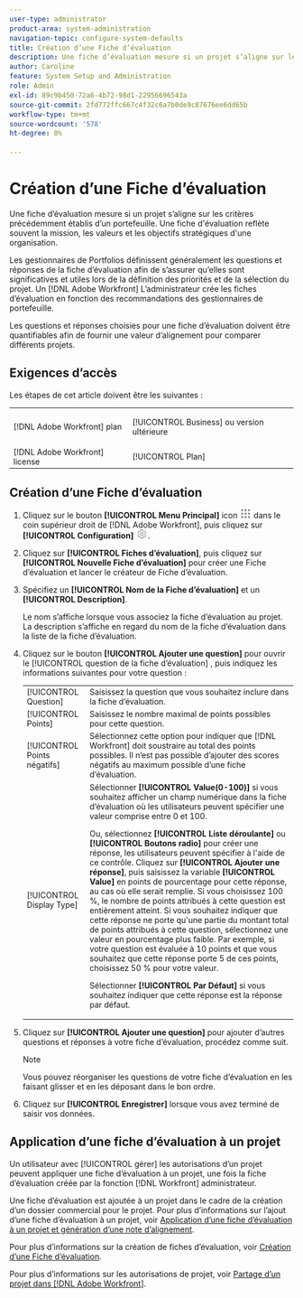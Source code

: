 ```yaml
---
user-type: administrator
product-area: system-administration
navigation-topic: configure-system-defaults
title: Création d’une Fiche d’évaluation
description: Une fiche d’évaluation mesure si un projet s’aligne sur les critères précédemment établis d’un portefeuille. Une fiche d’évaluation reflète souvent la mission, les valeurs et les objectifs stratégiques d’une organisation. Les gestionnaires de Portfolios définissent généralement les questions et les réponses de la fiche d’évaluation afin de s’assurer qu’elles sont pertinentes et utiles lors de la définition des priorités et de la sélection du projet. Un [!DNL Adobe Workfront] L’administrateur crée les fiches d’évaluation en fonction des recommandations des gestionnaires de portefeuille.
author: Caroline
feature: System Setup and Administration
role: Admin
exl-id: 89c9b450-72a6-4b72-98d1-22956696543a
source-git-commit: 2fd772ffc667c4f32c6a7b0de9c87676ee6dd65b
workflow-type: tm+mt
source-wordcount: '578'
ht-degree: 0%

---
```


# Création d’une Fiche d’évaluation

<!--DON'T DELETE, DRAFT OR HIDE THIS ARTICLE. IT IS LINKED TO THE PRODUCT, THROUGH THE CONTEXT SENSITIVE HELP LINKS.-->

Une fiche d’évaluation mesure si un projet s’aligne sur les critères précédemment établis d’un portefeuille. Une fiche d&#39;évaluation reflète souvent la mission, les valeurs et les objectifs stratégiques d&#39;une organisation.

Les gestionnaires de Portfolios définissent généralement les questions et réponses de la fiche d’évaluation afin de s’assurer qu’elles sont significatives et utiles lors de la définition des priorités et de la sélection du projet. Un [!DNL Adobe Workfront] L’administrateur crée les fiches d’évaluation en fonction des recommandations des gestionnaires de portefeuille.

Les questions et réponses choisies pour une fiche d’évaluation doivent être quantifiables afin de fournir une valeur d’alignement pour comparer différents projets.

## Exigences d’accès

Les étapes de cet article doivent être les suivantes :

<table style="table-layout:auto"> 
 <col> 
 <col> 
 <tbody> 
  <tr> 
   <td role="rowheader">[!DNL Adobe Workfront] plan</td> 
   <td> <p>[!UICONTROL Business] ou version ultérieure</p> </td> 
  </tr> 
  <tr> 
   <td role="rowheader">[!DNL Adobe Workfront] license</td> 
   <td>[!UICONTROL Plan]</td> 
  </tr> 
 </tbody> 
</table>

## Création d’une Fiche d’évaluation

1. Cliquez sur le bouton **[!UICONTROL Menu Principal]** icon ![](assets/main-menu-icon.png) dans le coin supérieur droit de [!DNL Adobe Workfront], puis cliquez sur **[!UICONTROL Configuration]** ![](assets/gear-icon-settings.png).

1. Cliquez sur **[!UICONTROL Fiches d’évaluation]**, puis cliquez sur **[!UICONTROL Nouvelle Fiche d’évaluation]** pour créer une Fiche d’évaluation et lancer le créateur de Fiche d’évaluation.

1. Spécifiez un **[!UICONTROL Nom de la Fiche d’évaluation]** et un **[!UICONTROL Description]**.

   Le nom s’affiche lorsque vous associez la fiche d’évaluation au projet. La description s’affiche en regard du nom de la fiche d’évaluation dans la liste de la fiche d’évaluation.

1. Cliquez sur le bouton **[!UICONTROL Ajouter une question]** pour ouvrir le [!UICONTROL question de la fiche d’évaluation] , puis indiquez les informations suivantes pour votre question :

   <table style="table-layout:auto"> 
    <col> 
    <col> 
    <tbody> 
     <tr> 
      <td role="rowheader">[!UICONTROL Question]</td> 
      <td>Saisissez la question que vous souhaitez inclure dans la fiche d’évaluation.</td> 
     </tr> 
     <tr> 
      <td role="rowheader">[!UICONTROL Points]</td> 
      <td>Saisissez le nombre maximal de points possibles pour cette question.</td> 
     </tr> 
     <tr> 
      <td role="rowheader">[!UICONTROL Points négatifs]</td> 
      <td>Sélectionnez cette option pour indiquer que [!DNL Workfront] doit soustraire au total des points possibles. Il n’est pas possible d’ajouter des scores négatifs au maximum possible d’une fiche d’évaluation.</td> 
     </tr> 
     <tr> 
      <td role="rowheader">[!UICONTROL Display Type]</td> 
      <td>Sélectionner <strong>[!UICONTROL Value(0-100)]</strong> si vous souhaitez afficher un champ numérique dans la fiche d’évaluation où les utilisateurs peuvent spécifier une valeur comprise entre 0 et 100.<p>Ou, sélectionnez <strong>[!UICONTROL Liste déroulante]</strong> ou <strong>[!UICONTROL Boutons radio]</strong> pour créer une réponse, les utilisateurs peuvent spécifier à l'aide de ce contrôle. Cliquez sur <strong>[!UICONTROL Ajouter une réponse]</strong>, puis saisissez la variable <strong>[!UICONTROL Value]</strong> en points de pourcentage pour cette réponse, au cas où elle serait remplie. Si vous choisissez 100 %, le nombre de points attribués à cette question est entièrement atteint. Si vous souhaitez indiquer que cette réponse ne porte qu'une partie du montant total de points attribués à cette question, sélectionnez une valeur en pourcentage plus faible. Par exemple, si votre question est évaluée à 10 points et que vous souhaitez que cette réponse porte 5 de ces points, choisissez 50 % pour votre valeur.</p>
      <p>Sélectionner <strong>[!UICONTROL Par Défaut]</strong> si vous souhaitez indiquer que cette réponse est la réponse par défaut.</strong></p>
     </tr> 
    </tbody> 
   </table>

1. Cliquez sur **[!UICONTROL Ajouter une question]** pour ajouter d’autres questions et réponses à votre fiche d’évaluation, procédez comme suit.

   >[!NOTE]
   >
   >Vous pouvez réorganiser les questions de votre fiche d’évaluation en les faisant glisser et en les déposant dans le bon ordre.

1. Cliquez sur **[!UICONTROL Enregistrer]** lorsque vous avez terminé de saisir vos données.

## Application d’une fiche d’évaluation à un projet

Un utilisateur avec [!UICONTROL gérer] les autorisations d’un projet peuvent appliquer une fiche d’évaluation à un projet, une fois la fiche d’évaluation créée par la fonction [!DNL Workfront] administrateur.

Une fiche d’évaluation est ajoutée à un projet dans le cadre de la création d’un dossier commercial pour le projet. Pour plus d’informations sur l’ajout d’une fiche d’évaluation à un projet, voir [Application d’une fiche d’évaluation à un projet et génération d’une note d’alignement](../../../manage-work/projects/define-a-business-case/apply-scorecard-to-project-to-generate-alignment-score.md).

Pour plus d’informations sur la création de fiches d’évaluation, voir [Création d’une Fiche d’évaluation](#create-a-scorecard).

Pour plus d’informations sur les autorisations de projet, voir [Partage d’un projet dans [!DNL Adobe Workfront]](../../../workfront-basics/grant-and-request-access-to-objects/share-a-project.md).
